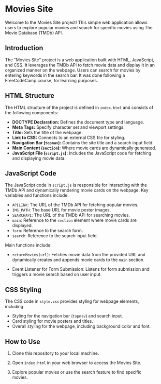 # Movies Site

Welcome to the Movies Site project! This simple web application allows users to explore popular movies and search for specific movies using The Movie Database (TMDb) API.

## Introduction

The "Movies Site" project is a web application built with HTML, JavaScript, and CSS. It leverages the TMDb API to fetch movie data and display it in an organized manner on the webpage. Users can search for movies by entering keywords in the search bar. It was done following a FreeCodeCamp course, for learning purposes.

## HTML Structure

The HTML structure of the project is defined in `index.html` and consists of the following components:

- **DOCTYPE Declaration:** Defines the document type and language.
- **Meta Tags:** Specify character set and viewport settings.
- **Title:** Sets the title of the webpage.
- **Link to CSS:** Connects to an external CSS file for styling.
- **Navigation Bar (`topnav`):** Contains the site title and a search input field.
- **Main Content (`section`):** Where movie cards are dynamically generated.
- **JavaScript File (`script.js`):** Includes the JavaScript code for fetching and displaying movie data.

## JavaScript Code

The JavaScript code in `script.js` is responsible for interacting with the TMDb API and dynamically rendering movie cards on the webpage. Key variables and functions include:

- `APILINK`: The URL of the TMDb API for fetching popular movies.
- `IMG_PATH`: The base URL for movie poster images.
- `SEARCHAPI`: The URL of the TMDb API for searching movies.
- `main`: Reference to the `section` element where movie cards are displayed.
- `form`: Reference to the search form.
- `search`: Reference to the search input field.

Main functions include:

- `returnMovies(url)`: Fetches movie data from the provided URL and dynamically creates and appends movie cards to the `main` section.

- Event Listener for Form Submission: Listens for form submission and triggers a movie search based on user input.

## CSS Styling

The CSS code in `style.css` provides styling for webpage elements, including:

- Styling for the navigation bar (`topnav`) and search input.
- Card styling for movie posters and titles.
- Overall styling for the webpage, including background color and font.

## How to Use

1. Clone this repository to your local machine.

2. Open `index.html` in your web browser to access the Movies Site.

3. Explore popular movies or use the search feature to find specific movies.
